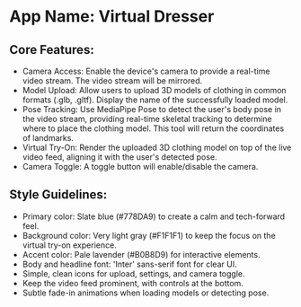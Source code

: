 # **App Name**: Virtual Dresser

## Core Features:

- Camera Access: Enable the device's camera to provide a real-time video stream. The video stream will be mirrored.
- Model Upload: Allow users to upload 3D models of clothing in common formats (.glb, .gltf). Display the name of the successfully loaded model.
- Pose Tracking: Use MediaPipe Pose to detect the user's body pose in the video stream, providing real-time skeletal tracking to determine where to place the clothing model. This tool will return the coordinates of landmarks.
- Virtual Try-On: Render the uploaded 3D clothing model on top of the live video feed, aligning it with the user's detected pose.
- Camera Toggle: A toggle button will enable/disable the camera.

## Style Guidelines:

- Primary color: Slate blue (#778DA9) to create a calm and tech-forward feel.
- Background color: Very light gray (#F1F1F1) to keep the focus on the virtual try-on experience.
- Accent color: Pale lavender (#B0B8D9) for interactive elements.
- Body and headline font: 'Inter' sans-serif font for clear UI.
- Simple, clean icons for upload, settings, and camera toggle.
- Keep the video feed prominent, with controls at the bottom.
- Subtle fade-in animations when loading models or detecting pose.